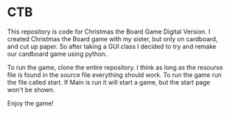 # CTB

This repository is code for Christmas the Board Game Digital Version. 
I created Christmas the Board game with my sister, but only on cardboard, and
cut up paper. So after taking a GUI class I decided to try and remake our cardboard
game using python.

To run the game, clone the entire repository. I think as long as the resourse file
is found in the source file everything should work. To run the game run the file
called start. If Main is run it will start a game, but the start page won't be shown. 

Enjoy the game!
